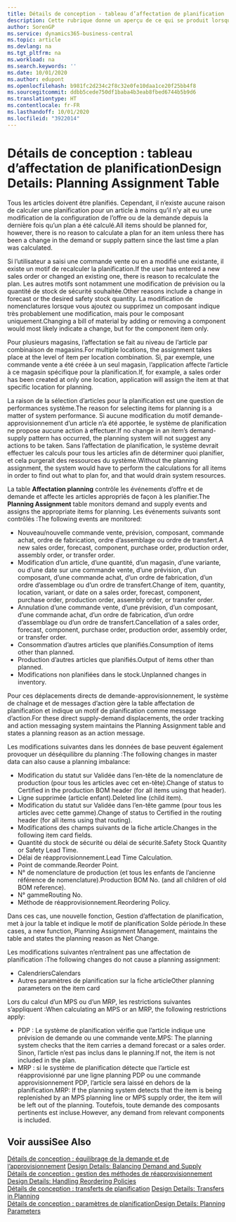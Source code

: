 ```yaml
---
title: Détails de conception - tableau d’affectation de planification | Microsoft Docs
description: Cette rubrique donne un aperçu de ce qui se produit lorsque vous modifiez la planification d’un article.
author: SorenGP
ms.service: dynamics365-business-central
ms.topic: article
ms.devlang: na
ms.tgt_pltfrm: na
ms.workload: na
ms.search.keywords: ''
ms.date: 10/01/2020
ms.author: edupont
ms.openlocfilehash: b981fc2d234c2f8c32e0fe10daa1ce20f25bb4f8
ms.sourcegitcommit: ddbb5cede750df1baba4b3eab8fbed6744b5b9d6
ms.translationtype: HT
ms.contentlocale: fr-FR
ms.lasthandoff: 10/01/2020
ms.locfileid: "3922014"
---
```

# <a name="design-details-planning-assignment-table"></a><span data-ttu-id="38ce9-103">Détails de conception : tableau d’affectation de planification</span><span class="sxs-lookup"><span data-stu-id="38ce9-103">Design Details: Planning Assignment Table</span></span>
<span data-ttu-id="38ce9-104">Tous les articles doivent être planifiés. Cependant, il n’existe aucune raison de calculer une planification pour un article à moins qu’il n’y ait eu une modification de la configuration de l’offre ou de la demande depuis la dernière fois qu’un plan a été calculé.</span><span class="sxs-lookup"><span data-stu-id="38ce9-104">All items should be planned for, however, there is no reason to calculate a plan for an item unless there has been a change in the demand or supply pattern since the last time a plan was calculated.</span></span>  

<span data-ttu-id="38ce9-105">Si l’utilisateur a saisi une commande vente ou en a modifié une existante, il existe un motif de recalculer la planification.</span><span class="sxs-lookup"><span data-stu-id="38ce9-105">If the user has entered a new sales order or changed an existing one, there is reason to recalculate the plan.</span></span> <span data-ttu-id="38ce9-106">Les autres motifs sont notamment une modification de prévision ou la quantité de stock de sécurité souhaitée.</span><span class="sxs-lookup"><span data-stu-id="38ce9-106">Other reasons include a change in forecast or the desired safety stock quantity.</span></span> <span data-ttu-id="38ce9-107">La modification de nomenclatures lorsque vous ajoutez ou supprimez un composant indique très probablement une modification, mais pour le composant uniquement.</span><span class="sxs-lookup"><span data-stu-id="38ce9-107">Changing a bill of material by adding or removing a component would most likely indicate a change, but for the component item only.</span></span>  

<span data-ttu-id="38ce9-108">Pour plusieurs magasins, l’affectation se fait au niveau de l’article par combinaison de magasins.</span><span class="sxs-lookup"><span data-stu-id="38ce9-108">For multiple locations, the assignment takes place at the level of item per location combination.</span></span> <span data-ttu-id="38ce9-109">Si, par exemple, une commande vente a été créée à un seul magasin, l’application affecte l’article à ce magasin spécifique pour la planification.</span><span class="sxs-lookup"><span data-stu-id="38ce9-109">If, for example, a sales order has been created at only one location, application will assign the item at that specific location for planning.</span></span>  

<span data-ttu-id="38ce9-110">La raison de la sélection d’articles pour la planification est une question de performances système.</span><span class="sxs-lookup"><span data-stu-id="38ce9-110">The reason for selecting items for planning is a matter of system performance.</span></span> <span data-ttu-id="38ce9-111">Si aucune modification du motif demande-approvisionnement d’un article n’a été apportée, le système de planification ne propose aucune action à effectuer.</span><span class="sxs-lookup"><span data-stu-id="38ce9-111">If no change in an item’s demand-supply pattern has occurred, the planning system will not suggest any actions to be taken.</span></span> <span data-ttu-id="38ce9-112">Sans l’affectation de planification, le système devrait effectuer les calculs pour tous les articles afin de déterminer quoi planifier, et cela purgerait des ressources du système.</span><span class="sxs-lookup"><span data-stu-id="38ce9-112">Without the planning assignment, the system would have to perform the calculations for all items in order to find out what to plan for, and that would drain system resources.</span></span>  

<span data-ttu-id="38ce9-113">La table **Affectation planning** contrôle les événements d’offre et de demande et affecte les articles appropriés de façon à les planifier.</span><span class="sxs-lookup"><span data-stu-id="38ce9-113">The **Planning Assignment** table monitors demand and supply events and assigns the appropriate items for planning.</span></span> <span data-ttu-id="38ce9-114">Les événements suivants sont contrôlés :</span><span class="sxs-lookup"><span data-stu-id="38ce9-114">The following events are monitored:</span></span>  

* <span data-ttu-id="38ce9-115">Nouveau/nouvelle commande vente, prévision, composant, commande achat, ordre de fabrication, ordre d’assemblage ou ordre de transfert.</span><span class="sxs-lookup"><span data-stu-id="38ce9-115">A new sales order, forecast, component, purchase order, production order, assembly order, or transfer order.</span></span>  
* <span data-ttu-id="38ce9-116">Modification d’un article, d’une quantité, d’un magasin, d’une variante, ou d’une date sur une commande vente, d’une prévision, d’un composant, d’une commande achat, d’un ordre de fabrication, d’un ordre d’assemblage ou d’un ordre de transfert.</span><span class="sxs-lookup"><span data-stu-id="38ce9-116">Change of item, quantity, location, variant, or date on a sales order, forecast, component, purchase order, production order, assembly order, or transfer order.</span></span>  
* <span data-ttu-id="38ce9-117">Annulation d’une commande vente, d’une prévision, d’un composant, d’une commande achat, d’un ordre de fabrication, d’un ordre d’assemblage ou d’un ordre de transfert.</span><span class="sxs-lookup"><span data-stu-id="38ce9-117">Cancellation of a sales order, forecast, component, purchase order, production order, assembly order, or transfer order.</span></span>  
* <span data-ttu-id="38ce9-118">Consommation d’autres articles que planifiés.</span><span class="sxs-lookup"><span data-stu-id="38ce9-118">Consumption of items other than planned.</span></span>  
* <span data-ttu-id="38ce9-119">Production d’autres articles que planifiés.</span><span class="sxs-lookup"><span data-stu-id="38ce9-119">Output of items other than planned.</span></span>  
* <span data-ttu-id="38ce9-120">Modifications non planifiées dans le stock.</span><span class="sxs-lookup"><span data-stu-id="38ce9-120">Unplanned changes in inventory.</span></span>  

<span data-ttu-id="38ce9-121">Pour ces déplacements directs de demande-approvisionnement, le système de chaînage et de messages d’action gère la table affectation de planification et indique un motif de planification comme message d’action.</span><span class="sxs-lookup"><span data-stu-id="38ce9-121">For these direct supply-demand displacements, the order tracking and action messaging system maintains the Planning Assignment table and states a planning reason as an action message.</span></span>  

<span data-ttu-id="38ce9-122">Les modifications suivantes dans les données de base peuvent également provoquer un déséquilibre du planning :</span><span class="sxs-lookup"><span data-stu-id="38ce9-122">The following changes in master data can also cause a planning imbalance:</span></span>  

* <span data-ttu-id="38ce9-123">Modification du statut sur Validée dans l’en-tête de la nomenclature de production (pour tous les articles avec cet en-tête).</span><span class="sxs-lookup"><span data-stu-id="38ce9-123">Change of status to Certified in the production BOM header (for all items using that header).</span></span>  
* <span data-ttu-id="38ce9-124">Ligne supprimée (article enfant).</span><span class="sxs-lookup"><span data-stu-id="38ce9-124">Deleted line (child item).</span></span>  
* <span data-ttu-id="38ce9-125">Modification du statut sur Validée dans l’en-tête gamme (pour tous les articles avec cette gamme).</span><span class="sxs-lookup"><span data-stu-id="38ce9-125">Change of status to Certified in the routing header (for all items using that routing).</span></span>  
* <span data-ttu-id="38ce9-126">Modifications des champs suivants de la fiche article.</span><span class="sxs-lookup"><span data-stu-id="38ce9-126">Changes in the following item card fields.</span></span>  
* <span data-ttu-id="38ce9-127">Quantité du stock de sécurité ou délai de sécurité.</span><span class="sxs-lookup"><span data-stu-id="38ce9-127">Safety Stock Quantity or Safety Lead Time.</span></span>  
* <span data-ttu-id="38ce9-128">Délai de réapprovisionnement.</span><span class="sxs-lookup"><span data-stu-id="38ce9-128">Lead Time Calculation.</span></span>  
* <span data-ttu-id="38ce9-129">Point de commande.</span><span class="sxs-lookup"><span data-stu-id="38ce9-129">Reorder Point.</span></span>  
* <span data-ttu-id="38ce9-130">N° de nomenclature de production (et tous les enfants de l’ancienne référence de nomenclature).</span><span class="sxs-lookup"><span data-stu-id="38ce9-130">Production BOM No. (and all children of old BOM reference).</span></span>  
* <span data-ttu-id="38ce9-131">N° gamme</span><span class="sxs-lookup"><span data-stu-id="38ce9-131">Routing No.</span></span>  
* <span data-ttu-id="38ce9-132">Méthode de réapprovisionnement.</span><span class="sxs-lookup"><span data-stu-id="38ce9-132">Reordering Policy.</span></span>  

<span data-ttu-id="38ce9-133">Dans ces cas, une nouvelle fonction, Gestion d’affectation de planification, met à jour la table et indique le motif de planification Solde période.</span><span class="sxs-lookup"><span data-stu-id="38ce9-133">In these cases, a new function, Planning Assignment Management, maintains the table and states the planning reason as Net Change.</span></span>  

<span data-ttu-id="38ce9-134">Les modifications suivantes n’entraînent pas une affectation de planification :</span><span class="sxs-lookup"><span data-stu-id="38ce9-134">The following changes do not cause a planning assignment:</span></span>  

* <span data-ttu-id="38ce9-135">Calendriers</span><span class="sxs-lookup"><span data-stu-id="38ce9-135">Calendars</span></span>  
* <span data-ttu-id="38ce9-136">Autres paramètres de planification sur la fiche article</span><span class="sxs-lookup"><span data-stu-id="38ce9-136">Other planning parameters on the item card</span></span>  

<span data-ttu-id="38ce9-137">Lors du calcul d’un MPS ou d’un MRP, les restrictions suivantes s’appliquent :</span><span class="sxs-lookup"><span data-stu-id="38ce9-137">When calculating an MPS or an MRP, the following restrictions apply:</span></span>  

* <span data-ttu-id="38ce9-138">PDP : Le système de planification vérifie que l’article indique une prévision de demande ou une commande vente.</span><span class="sxs-lookup"><span data-stu-id="38ce9-138">MPS: The planning system checks that the item carries a demand forecast or a sales order.</span></span> <span data-ttu-id="38ce9-139">Sinon, l’article n’est pas inclus dans le planning.</span><span class="sxs-lookup"><span data-stu-id="38ce9-139">If not, the item is not included in the plan.</span></span>  
* <span data-ttu-id="38ce9-140">MRP : si le système de planification détecte que l’article est réapprovisionné par une ligne planning PDP ou une commande approvisionnement PDP, l’article sera laissé en dehors de la planification.</span><span class="sxs-lookup"><span data-stu-id="38ce9-140">MRP: If the planning system detects that the item is being replenished by an MPS planning line or MPS supply order, the item will be left out of the planning.</span></span> <span data-ttu-id="38ce9-141">Toutefois, toute demande des composants pertinents est incluse.</span><span class="sxs-lookup"><span data-stu-id="38ce9-141">However, any demand from relevant components is included.</span></span>  

## <a name="see-also"></a><span data-ttu-id="38ce9-142">Voir aussi</span><span class="sxs-lookup"><span data-stu-id="38ce9-142">See Also</span></span>  
<span data-ttu-id="38ce9-143">[Détails de conception : équilibrage de la demande et de l’approvisionnement](design-details-balancing-demand-and-supply.md) </span><span class="sxs-lookup"><span data-stu-id="38ce9-143">[Design Details: Balancing Demand and Supply](design-details-balancing-demand-and-supply.md) </span></span>  
<span data-ttu-id="38ce9-144">[Détails de conception : gestion des méthodes de réapprovisionnement](design-details-handling-reordering-policies.md) </span><span class="sxs-lookup"><span data-stu-id="38ce9-144">[Design Details: Handling Reordering Policies](design-details-handling-reordering-policies.md) </span></span>  
<span data-ttu-id="38ce9-145">[Détails de conception : transferts de planification](design-details-transfers-in-planning.md) </span><span class="sxs-lookup"><span data-stu-id="38ce9-145">[Design Details: Transfers in Planning](design-details-transfers-in-planning.md) </span></span>  
[<span data-ttu-id="38ce9-146">Détails de conception : paramètres de planification</span><span class="sxs-lookup"><span data-stu-id="38ce9-146">Design Details: Planning Parameters</span></span>](design-details-planning-parameters.md)  
